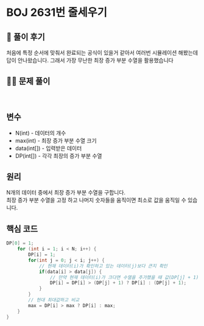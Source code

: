 # BOJ 2631번 줄세우기

## 🌈 풀이 후기
처음에 특정 순서에 맞춰서 완료되는 공식이 있을거 같아서 여러번 시뮬레이션 해봤는데 답이 안나왔습니다.
그래서 가장 무난한 최장 증가 부분 수열을 활용했습니다<br>

## 👩‍🏫 문제 풀이
<br>

## 변수
- N(int) - 데이터의 개수
- max(int) - 최장 증가 부분 수열 크기
- data(int[]) - 입력받은 데이터
- DP(int[]) - 각각 최장의 증가 부분 수열


## 원리
N개의 데이터 중에서 최장 증가 부분 수열을 구합니다. <br>
최장 증가 부분 수열을 고정 하고 나머지 숫자들을 움직이면 최소로 값을 움직일 수 있습니다.<br>

## 핵심 코드

```java
DP[0] = 1;
	for (int i = 1; i < N; i++) {
		DP[i] = 1;
		for(int j = 0; j < i; j++) {
            // 현재 데이터(i)가 확인하고 있는 데이터(j)보다 큰지 확인
            if(data[i] > data[j]) {
                // 만약 현재 데이터(i)가 크다면 수열을 추가했을 때 값(DP[j] + 1)이 크다면 그 값으로 초기화
				DP[i] = DP[i] > (DP[j] + 1) ? DP[i] : (DP[j] + 1);
			}
		}
        // 현대 최대값하고 비교
		max = DP[i] > max ? DP[i] : max; 
	}
}
```